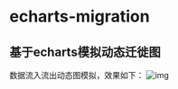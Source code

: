# echarts-migration
## 基于echarts模拟动态迁徙图
数据流入流出动态图模拟，效果如下：
![img](https://pic2.zhimg.com/v2-78eafe7789a6e3441f74a62f18ad2d2d_b.gif)
